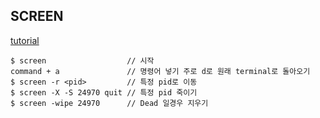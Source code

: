 ## SCREEN
[tutorial](http://aperiodic.net/screen/quick_reference)

~~~~
$ screen                  // 시작
command + a               // 명령어 넣기 주로 d로 원래 terminal로 돌아오기
$ screen -r <pid>         // 특정 pid로 이동
$ screen -X -S 24970 quit // 특정 pid 죽이기
$ screen -wipe 24970      // Dead 일경우 지우기
~~~~
